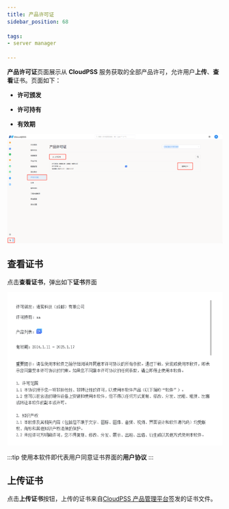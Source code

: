 ```yaml
---
title: 产品许可证
sidebar_position: 68

tags: 
- server manager

---
```


**产品许可证**页面展示从 **CloudPSS** 服务获取的全部产品许可，允许用户**上传**、**查看**证书。页面如下：

+ **许可颁发**

+ **许可持有**

+ **有效期**

![产品许可证](./产品许可证.png "产品许可证")

## 查看证书

点击**查看证书**，弹出如下**证书**界面

![用户协议](./用户协议.png "用户协议")

:::tip
使用本软件即代表用户同意证书界面的**用户协议**
:::

## 上传证书

点击**上传证书**按钮，上传的证书来自[CloudPSS 产品管理平台](https://admin.local.cloudpss.net/)签发的证书文件。